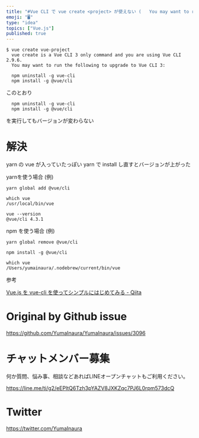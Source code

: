```yaml
---
title: "#Vue CLI で vue create <project> が使えない (   You may want to run the foll"
emoji: "🖥"
type: "idea"
topics: ["Vue.js"]
published: true
---
```


```
$ vue create vue-project
  vue create is a Vue CLI 3 only command and you are using Vue CLI 2.9.6.
  You may want to run the following to upgrade to Vue CLI 3:

  npm uninstall -g vue-cli
  npm install -g @vue/cli
```

このとおり 

```
  npm uninstall -g vue-cli
  npm install -g @vue/cli
```

を実行してもバージョンが変わらない

# 解決

yarn の vue が入っていたっぽい
yarn で install し直すとバージョンが上がった

yarnを使う場合 (例)

```
yarn global add @vue/cli

which vue
/usr/local/bin/vue

vue --version
@vue/cli 4.3.1
```

npm を使う場合 (例)

```
yarn global remove @vue/cli

npm install -g @vue/cli

which vue
/Users/yumainaura/.nodebrew/current/bin/vue
```

参考

[Vue.js を vue-cli を使ってシンプルにはじめてみる - Qiita](https://qiita.com/567000/items/dde495d6a8ad1c25fa43)

# Original by Github issue

https://github.com/YumaInaura/YumaInaura/issues/3096











<!-- Update From Qiita API -->

# チャットメンバー募集


何か質問、悩み事、相談などあればLINEオープンチャットもご利用ください。

https://line.me/ti/g2/eEPltQ6Tzh3pYAZV8JXKZqc7PJ6L0rpm573dcQ





# Twitter


https://twitter.com/YumaInaura


<!-- Update From Qiita API -->


